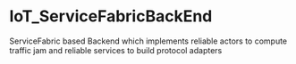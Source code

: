 # IoT_ServiceFabricBackEnd
ServiceFabric based Backend which implements reliable actors to compute traffic jam and reliable services to build protocol adapters

